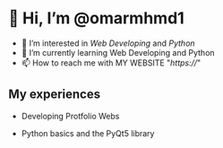 #  👋 Hi, I’m @omarmhmd1
- 👀 I’m interested in *Web Developing* and *Python*
- 🌱 I’m currently learning Web Developing and Python
- 📫 How to reach me with MY WEBSITE "*https://*"

## My experiences

- Developing Protfolio Webs
  
- Python basics and the PyQt5 library

<!---
omarmhmd1/omarmhmd1 is a ✨ special ✨ repository because its `README.md` (this file) appears on your GitHub profile.
You can click the Preview link to take a look at your changes.
--->
